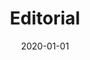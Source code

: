 ---
title: "Editorial"
collection: publications
permalink: /publication/2020-01-01-Editorial
date: 2020-01-01
venue: 'EAI Endorsed Trans. Security Safety'
paperurl: 'https://doi.org/10.4108/eai.18-5-2020.164587'
citation: ' David Mohaisen,  Sencun Zhu, &quot;Editorial.&quot; EAI Endorsed Trans. Security Safety, 2020.'
---